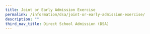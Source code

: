 ```yaml
---
title: Joint or Early Admission Exercise
permalink: /information/dsa/joint-or-early-admission-exercise/
description: ""
third_nav_title: Direct School Admission (DSA)
---
```

